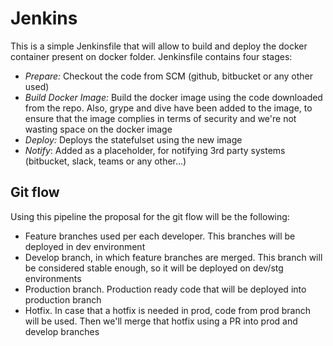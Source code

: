 # Jenkins

This is a simple Jenkinsfile that will allow to build and deploy the docker container present on docker folder.
Jenkinsfile contains four stages:

- *Prepare:* Checkout the code from SCM (github, bitbucket or any other used)
- *Build Docker Image:* Build the docker image using the code downloaded from the repo. Also, grype and dive have been added to the image, to ensure that the image complies in terms of security and we're not wasting space on the docker image
- *Deploy:* Deploys the statefulset using the new image
- *Notify*: Added as a placeholder, for notifying 3rd party systems (bitbucket, slack, teams or any other...)

## Git flow
Using this pipeline the proposal for the git flow will be the following:

- Feature branches used per each developer. This branches will be deployed in dev environment
- Develop branch, in which feature branches are merged. This branch will be considered stable enough, so it will be deployed on dev/stg environments
- Production branch. Production ready code that will be deployed into production branch
- Hotfix. In case that a hotfix is needed in prod, code from prod branch will be used. Then we'll merge that hotfix using a PR into prod and develop branches